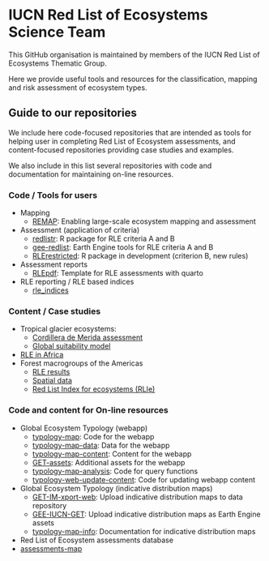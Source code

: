 # IUCN Red List of Ecosystems Science Team

This GitHub organisation is maintained by members of the IUCN Red List of Ecosystems Thematic Group.

Here we provide useful tools and resources for the classification, mapping and risk assessment of ecosystem types. 

## Guide to our repositories

We include here code-focused repositories that are intended as tools for helping user in completing Red List of Ecosystem assessments, and 
content-focused repositories providing case studies and examples.

We also include in this list several repositories with code and documentation for maintaining on-line resources.

### Code / Tools for users

- Mapping
  - [REMAP](https://github.com/red-list-ecosystem/REMAP): Enabling large-scale ecosystem mapping and assessment
- Assessment (application of criteria)
  - [redlistr](https://github.com/red-list-ecosystem/redlistr): R package for RLE criteria A and B
  - [gee-redlist](https://github.com/red-list-ecosystem/gee-redlist): Earth Engine tools for RLE criteria A and B
  - [RLErestricted](https://github.com/red-list-ecosystem/RLErestricted): R package in development (criterion B, new rules)
- Assessment reports
  - [RLEpdf](https://github.com/red-list-ecosystem/RLEpdf): Template for RLE assessments with quarto
- RLE reporting / RLE based indices
  - [rle_indices](https://github.com/red-list-ecosystem/rle_indices)
<!--//
- Assessment database
  - [RLE-xml-db](https://github.com/red-list-ecosystem/RLE-xml-db)
  - ~~[RLE-assessments-info](https://github.com/red-list-ecosystem/RLE-assessments-info)~~
- https://github.com/red-list-ecosystem/RLE-publication-list
//-->

### Content / Case studies
- Tropical glacier ecosystems:
  - [Cordillera de Merida assessment](https://github.com/red-list-ecosystem/T6.1-SA-01-VE-01-Cordillera-Merida) 
  - [Global suitability model](https://github.com/red-list-ecosystem/T6.1-tropical-glaciers-suitability-model)
- [RLE in Africa](https://github.com/red-list-ecosystem/RLE-Africa)
- Forest macrogroups of the Americas
  - [RLE results](https://github.com/red-list-ecosystem/RLE-forests-panam-results)
  - [Spatial data](https://github.com/red-list-ecosystem/RLE-forests-panam-GIS)
  - [Red List Index for ecosystems (RLIe)](https://github.com/red-list-ecosystem/RLE-forests-panam-RLIE)

### Code and content for On-line resources

- Global Ecosystem Typology (webapp)
  - [typology-map](https://github.com/red-list-ecosystem/typology-map): Code for the webapp
  - [typology-map-data](https://github.com/red-list-ecosystem/typology-map-data): Data for the webapp
  - [typology-map-content](https://github.com/red-list-ecosystem/typology-map-content): Content for the webapp
  - [GET-assets](https://github.com/red-list-ecosystem/GET-assets): Additional assets for the webapp
  - [typology-map-analysis](https://github.com/red-list-ecosystem/typology-map-analysis): Code for query functions
  - [typology-web-update-content](https://github.com/red-list-ecosystem/typology-web-update-content): Code for updating webapp content
- Global Ecosystem Typology (indicative distribution maps)
  - [GET-IM-xport-web](https://github.com/red-list-ecosystem/GET-IM-xport-web): Upload indicative distribution maps to data repository
  - [GEE-IUCN-GET](https://github.com/red-list-ecosystem/GEE-IUCN-GET): Upload indicative distribution maps as Earth Engine assets
  - [typology-map-info](https://github.com/red-list-ecosystem/typology-map-info): Documentation for indicative distribution maps
 - Red List of Ecosystem assessments database
  - [assessments-map](https://github.com/red-list-ecosystem/assessments-map)
<!--

**Here are some ideas to get you started:**

🙋‍♀️ A short introduction - what is your organization all about?
🌈 Contribution guidelines - how can the community get involved?
👩‍💻 Useful resources - where can the community find your docs? Is there anything else the community should know?
🍿 Fun facts - what does your team eat for breakfast?
🧙 Remember, you can do mighty things with the power of [Markdown](https://docs.github.com/github/writing-on-github/getting-started-with-writing-and-formatting-on-github/basic-writing-and-formatting-syntax)
-->
